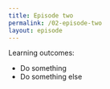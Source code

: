 ```yaml
---
title: Episode two
permalink: /02-episode-two
layout: episode
---
```


Learning outcomes:

* Do something
* Do something else
